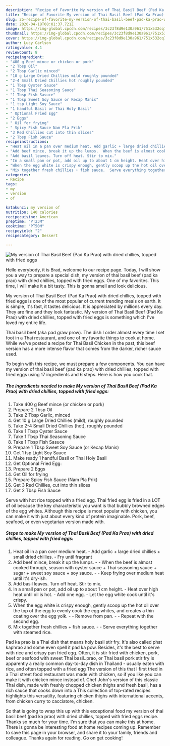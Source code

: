 ```yaml
---
description: "Recipe of Favorite My version of Thai Basil Beef (Pad Ka Prao) with dried chillies, topped with fried eggs"
title: "Recipe of Favorite My version of Thai Basil Beef (Pad Ka Prao) with dried chillies, topped with fried eggs"
slug: 25-recipe-of-favorite-my-version-of-thai-basil-beef-pad-ka-prao-with-dried-chillies-topped-with-fried-eggs
date: 2020-04-18T08:01:37.721Z
image: https://img-global.cpcdn.com/recipes/3c23f8d9e130a961/751x532cq70/my-version-of-thai-basil-beef-pad-ka-prao-with-dried-chillies-topped-with-fried-eggs-recipe-main-photo.jpg
thumbnail: https://img-global.cpcdn.com/recipes/3c23f8d9e130a961/751x532cq70/my-version-of-thai-basil-beef-pad-ka-prao-with-dried-chillies-topped-with-fried-eggs-recipe-main-photo.jpg
cover: https://img-global.cpcdn.com/recipes/3c23f8d9e130a961/751x532cq70/my-version-of-thai-basil-beef-pad-ka-prao-with-dried-chillies-topped-with-fried-eggs-recipe-main-photo.jpg
author: Lucy Carlson
ratingvalue: 4.1
reviewcount: 8
recipeingredient:
- "400 g Beef mince or chicken or pork"
- "2 Tbsp Oil"
- "2 Tbsp Garlic minced"
- "10 g Large Dried Chillies mild roughly pounded"
- "2-4 Small Dried Chillies hot roughly pounded"
- "1 Tbsp Oyster Sauce"
- "1 Tbsp Thai Seasoning Sauce"
- "1 Tbsp Fish Sasuce"
- "1 Tbsp Sweet Soy Sauce or Kecap Manis"
- "1 tsp Light Soy Sauce"
- "1 handful Basil or Thai Holy Basil"
- " Optional Fried Egg"
- "2 Eggs"
- " Oil for frying"
- " Spicy Fish Sauce Nam Pla Prik"
- "3 Red Chillies cut into thin slices"
- "2 Tbsp Fish Sauce"
recipeinstructions:
- "Heat oil in a pan over medium heat. Add garlic + large dried chillies + small dried chillies. Fry until fragrant"
- "Add beef mince, break it up the lumps.  When the beef is almost cooked through, season with oyster sauce + Thai seasoning sauce + sugar + sweet soy sauce + soy sauce.  Keep frying over medium heat until it&#39;s dry-ish."
- "Add basil leaves. Turn off heat. Stir to mix."
- "In a small pan or pot, add oil up to about 1 cm height. Heat over high heat until oil is hot. Add one egg. Let the egg white cook until it&#39;s crispy."
- "When the egg white is crispy enough, gently scoop up the hot oil over the top of the egg to evenly cook the egg whites, and creates a thin coating over the egg yolk.  Remove from pan.  Repeat with the second egg."
- "Mix together fresh chillies + fish sauce.  Serve everything together with steamed rice."
categories:
- Recipe
tags:
- my
- version
- of

katakunci: my version of 
nutrition: 140 calories
recipecuisine: American
preptime: "PT23M"
cooktime: "PT50M"
recipeyield: "2"
recipecategory: Dessert

---
```



![My version of Thai Basil Beef (Pad Ka Prao) with dried chillies, topped with fried eggs](https://img-global.cpcdn.com/recipes/3c23f8d9e130a961/751x532cq70/my-version-of-thai-basil-beef-pad-ka-prao-with-dried-chillies-topped-with-fried-eggs-recipe-main-photo.jpg)

Hello everybody, it is Brad, welcome to our recipe page. Today, I will show you a way to prepare a special dish, my version of thai basil beef (pad ka prao) with dried chillies, topped with fried eggs. One of my favorites. This time, I will make it a bit tasty. This is gonna smell and look delicious.

My version of Thai Basil Beef (Pad Ka Prao) with dried chillies, topped with fried eggs is one of the most popular of current trending meals on earth. It is simple, it's fast, it tastes delicious. It is appreciated by millions every day. They are fine and they look fantastic. My version of Thai Basil Beef (Pad Ka Prao) with dried chillies, topped with fried eggs is something which I've loved my entire life.

Thai basil beef (aka pad graw prow). The dish I order almost every time I set foot in a Thai restaurant, and one of my favorite things to cook at home. While we&#39;ve posted a recipe for Thai Basil Chicken in the past, this beef version has a more intense flavor that comes from the darker, richer sauce used.


To begin with this recipe, we must prepare a few components. You can have my version of thai basil beef (pad ka prao) with dried chillies, topped with fried eggs using 17 ingredients and 6 steps. Here is how you cook that.

<!--inarticleads1-->

##### The ingredients needed to make My version of Thai Basil Beef (Pad Ka Prao) with dried chillies, topped with fried eggs:

1. Take 400 g Beef mince (or chicken or pork)
1. Prepare 2 Tbsp Oil
1. Take 2 Tbsp Garlic, minced
1. Get 10 g Large Dried Chillies (mild), roughly pounded
1. Take 2-4 Small Dried Chillies (hot), roughly pounded
1. Take 1 Tbsp Oyster Sauce
1. Take 1 Tbsp Thai Seasoning Sauce
1. Take 1 Tbsp Fish Sasuce
1. Prepare 1 Tbsp Sweet Soy Sauce (or Kecap Manis)
1. Get 1 tsp Light Soy Sauce
1. Make ready 1 handful Basil or Thai Holy Basil
1. Get  Optional Fried Egg:
1. Prepare 2 Eggs
1. Get  Oil for frying
1. Prepare  Spicy Fish Sauce (Nam Pla Prik)
1. Get 3 Red Chillies, cut into thin slices
1. Get 2 Tbsp Fish Sauce


Serve with hot rice topped with a fried egg. Thai fried egg is fried in a LOT of oil because the key characteristic you want is that bubbly browned edges of the egg whites. Although this recipe is most popular with chicken, you can make it with just about every kind of protein imaginable. Pork, beef, seafood, or even vegetarian version made with. 

<!--inarticleads2-->

##### Steps to make My version of Thai Basil Beef (Pad Ka Prao) with dried chillies, topped with fried eggs:

1. Heat oil in a pan over medium heat. - Add garlic + large dried chillies + small dried chillies. - Fry until fragrant
1. Add beef mince, break it up the lumps. -  - When the beef is almost cooked through, season with oyster sauce + Thai seasoning sauce + sugar + sweet soy sauce + soy sauce. -  - Keep frying over medium heat until it&#39;s dry-ish.
1. Add basil leaves. Turn off heat. Stir to mix.
1. In a small pan or pot, add oil up to about 1 cm height. - Heat over high heat until oil is hot. - Add one egg. - Let the egg white cook until it&#39;s crispy.
1. When the egg white is crispy enough, gently scoop up the hot oil over the top of the egg to evenly cook the egg whites, and creates a thin coating over the egg yolk. -  - Remove from pan. -  - Repeat with the second egg.
1. Mix together fresh chillies + fish sauce. -  - Serve everything together with steamed rice.


Pad ka prao is a Thai dish that means holy basil stir fry. It&#39;s also called phat kaphrao and some even spell it pad ka pow. Besides, it&#39;s the best to serve with rice and crispy pan fried egg. Often, it is stir fried with chicken, pork, beef or seafood with sweet Thai basil..prao, or Thai basil pork stir fry is apparently a really common day-to-day dish in Thailand - usually eaten with rice, and often topped with a fried egg The version of this that I first tried in a Thai street food restaurant was made with chicken, so if you like you can make it with chicken mince instead of. Chef John&#39;s version of this classic Thai dish, made with freshly chopped chicken thighs and fresh basil, has a rich sauce that cooks down into a This collection of top-rated recipes highlights this versatilty, featuring chicken thighs with international accents, from chicken curry to cacciatore, chicken. 

So that is going to wrap this up with this exceptional food my version of thai basil beef (pad ka prao) with dried chillies, topped with fried eggs recipe. Thanks so much for your time. I'm sure that you can make this at home. There is gonna be interesting food at home recipes coming up. Remember to save this page in your browser, and share it to your family, friends and colleague. Thanks again for reading. Go on get cooking!

